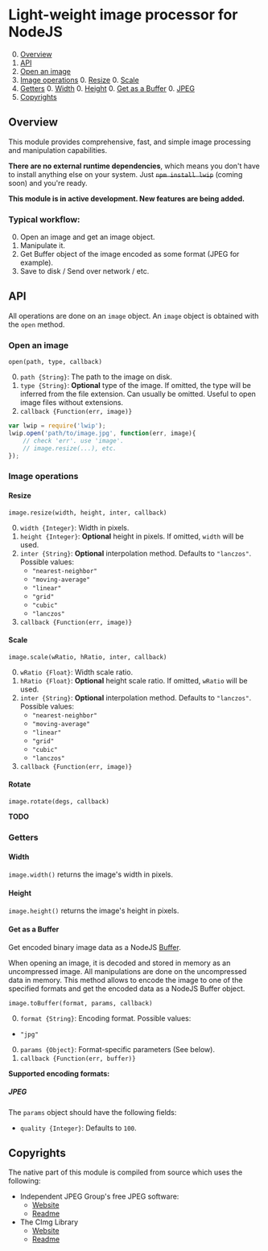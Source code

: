 # Light-weight image processor for NodeJS

0. [Overview](#overview)
0. [API](#api)
  0. [Open an image](#open-an-image)
  0. [Image operations](#image-operations)
    0. [Resize](#resize)
    0. [Scale](#scale)
  0. [Getters](#getters)
    0. [Width](#width)
    0. [Height](#height)
    0. [Get as a Buffer](#get-as-a-buffer)
      0. [JPEG](#jpeg)
0. [Copyrights](#copyrights)

## Overview

This module provides comprehensive, fast, and simple image processing and
manipulation capabilities.

**There are no external runtime dependencies**, which means you don't have to
install anything else on your system. Just ~~`npm install lwip`~~ (coming soon)
and you're ready.

**This module is in active development. New features are being added.**

### Typical workflow:

0. Open an image and get an image object.
0. Manipulate it.
0. Get Buffer object of the image encoded as some format (JPEG for example).
0. Save to disk / Send over network / etc.

## API

All operations are done on an `image` object. An `image` object is obtained with
the `open` method.

### Open an image

`open(path, type, callback)`

0. `path {String}`: The path to the image on disk.
0. `type {String}`: **Optional** type of the image. If omitted, the type will be
   inferred from the file extension. Can usually be omitted. Useful to open
   image files without extensions.
0. `callback {Function(err, image)}`

```Javascript
var lwip = require('lwip');
lwip.open('path/to/image.jpg', function(err, image){
    // check 'err'. use 'image'.
    // image.resize(...), etc.
});
```

### Image operations

#### Resize

`image.resize(width, height, inter, callback)`

0. `width {Integer}`: Width in pixels.
0. `height {Integer}`: **Optional** height in pixels. If omitted, `width` will
   be used.
0. `inter {String}`: **Optional** interpolation method. Defaults to `"lanczos"`.
   Possible values:
   - `"nearest-neighbor"`
   - `"moving-average"`
   - `"linear"`
   - `"grid"`
   - `"cubic"`
   - `"lanczos"`
0. `callback {Function(err, image)}`

#### Scale

`image.scale(wRatio, hRatio, inter, callback)`

0. `wRatio {Float}`: Width scale ratio.
0. `hRatio {Float}`: **Optional** height scale ratio. If omitted, `wRatio` will
   be used.
0. `inter {String}`: **Optional** interpolation method. Defaults to `"lanczos"`.
   Possible values:
   - `"nearest-neighbor"`
   - `"moving-average"`
   - `"linear"`
   - `"grid"`
   - `"cubic"`
   - `"lanczos"`
0. `callback {Function(err, image)}`

#### Rotate

`image.rotate(degs, callback)`

**TODO**

### Getters

#### Width

`image.width()` returns the image's width in pixels.

#### Height

`image.height()` returns the image's height in pixels.

#### Get as a Buffer

Get encoded binary image data as a NodeJS
[Buffer](http://nodejs.org/api/buffer.html).

When opening an image, it is decoded and stored in memory as an uncompressed
image. All manipulations are done on the uncompressed data in memory. This
method allows to encode the image to one of the specified formats and get the
encoded data as a NodeJS Buffer object.

`image.toBuffer(format, params, callback)`

0. `format {String}`: Encoding format. Possible values:
  - `"jpg"`
0. `params {Object}`: Format-specific parameters (See below).
0. `callback {Function(err, buffer)}`

**Supported encoding formats:**

##### JPEG

The `params` object should have the following fields:

- `quality {Integer}`: Defaults to `100`.

## Copyrights

The native part of this module is compiled from source which uses the following:

- Independent JPEG Group's free JPEG software:
  - [Website](http://www.ijg.org/)
  - [Readme](https://github.com/EyalAr/lwip/blob/master/lib/jpeg/README)
- The CImg Library
  - [Website](http://cimg.sourceforge.net/)
  - [Readme](https://github.com/EyalAr/lwip/blob/master/lib/cimg/README.txt)
